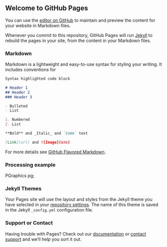 ## Welcome to GitHub Pages

You can use the [editor on GitHub](https://github.com/nfmorenog/ComVisual2020/edit/gh-pages/index.md) to maintain and preview the content for your website in Markdown files.

Whenever you commit to this repository, GitHub Pages will run [Jekyll](https://jekyllrb.com/) to rebuild the pages in your site, from the content in your Markdown files.

### Markdown

Markdown is a lightweight and easy-to-use syntax for styling your writing. It includes conventions for

```markdown
Syntax highlighted code block

# Header 1
## Header 2
### Header 3

- Bulleted
- List

1. Numbered
2. List

**Bold** and _Italic_ and `Code` text

[Link](url) and ![Image](src)
```

For more details see [GitHub Flavored Markdown](https://guides.github.com/features/mastering-markdown/).
### Processing example

PGraphics pg;


<script>
void setup() {
  size(600, 600);
  //frameRate(60);
  pg = createGraphics(300, 600);
  pg.beginDraw();
  pg.background(0, 255, 0);
  pg.fill(random(0,255), random(0,255), random(0,255));
  pg.rect(50, 150, 200, 150);
  pg.endDraw();
}


void draw() {
  // rgba
  g.colorMode(RGB, 1);
  color rojo = color(1, 0, 0);
  g.background(rojo);
  g.colorMode(RGB, 255);
  g.fill(0, 255, 0);
  g.strokeWeight(5);
  g.ellipse(56, 46, 55, 55);
  miElipse();
  image(pg, 300, 0);
  println(frameRate);
}

void miElipse() {
  g.pushStyle();
  g.stroke(0, 255, 255);
  g.fill(255, 0, 255, 155);
  g.ellipse(mouseX, mouseY, 90, 40);
  g.popStyle();
}
</script>

### Jekyll Themes

Your Pages site will use the layout and styles from the Jekyll theme you have selected in your [repository settings](https://github.com/nfmorenog/ComVisual2020/settings). The name of this theme is saved in the Jekyll `_config.yml` configuration file.

### Support or Contact

Having trouble with Pages? Check out our [documentation](https://docs.github.com/categories/github-pages-basics/) or [contact support](https://github.com/contact) and we’ll help you sort it out.
